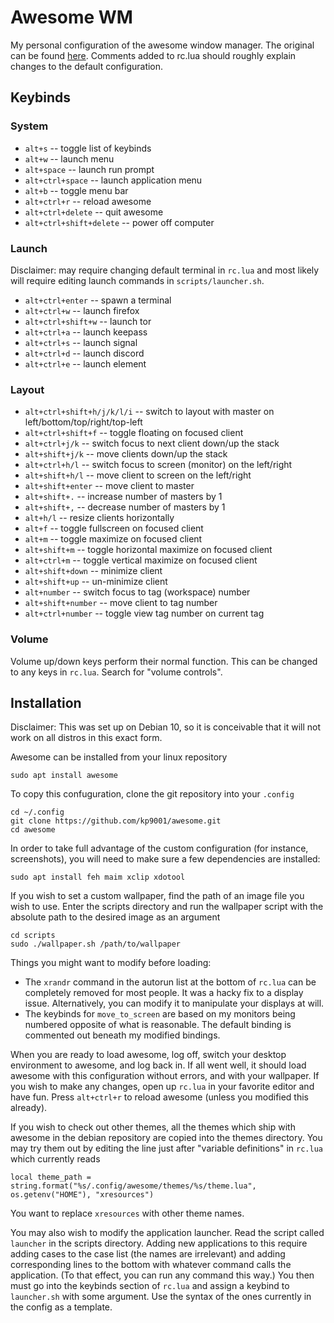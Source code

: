 # Awesome WM

My personal configuration of the awesome window manager. The original can be found [here](https://github.com/awesomeWM/awesome). Comments added to rc.lua should roughly explain changes to the default configuration. 

## Keybinds

### System

- `alt+s` -- toggle list of keybinds
- `alt+w` -- launch menu
- `alt+space` -- launch run prompt
- `alt+ctrl+space` -- launch application menu
- `alt+b` -- toggle menu bar
- `alt+ctrl+r` -- reload awesome
- `alt+ctrl+delete` -- quit awesome
- `alt+ctrl+shift+delete` -- power off computer

### Launch

Disclaimer: may require changing default terminal in `rc.lua` and most likely will require editing launch commands in `scripts/launcher.sh`.

- `alt+ctrl+enter` -- spawn a terminal
- `alt+ctrl+w` -- launch firefox
- `alt+ctrl+shift+w` -- launch tor
- `alt+ctrl+a` -- launch keepass
- `alt+ctrl+s` -- launch signal
- `alt+ctrl+d` -- launch discord
- `alt+ctrl+e` -- launch element

### Layout

- `alt+ctrl+shift+h/j/k/l/i` -- switch to layout with master on left/bottom/top/right/top-left
- `alt+ctrl+shift+f` -- toggle floating on focused client
- `alt+ctrl+j/k` -- switch focus to next client down/up the stack
- `alt+shift+j/k` -- move clients down/up the stack
- `alt+ctrl+h/l` -- switch focus to screen (monitor) on the left/right
- `alt+shift+h/l` -- move client to screen on the left/right
- `alt+shift+enter` -- move client to master
- `alt+shift+.` -- increase number of masters by 1
- `alt+shift+,` -- decrease number of masters by 1
- `alt+h/l` -- resize clients horizontally
- `alt+f` -- toggle fullscreen on focused client
- `alt+m` -- toggle maximize on focused client 
- `alt+shift+m` -- toggle horizontal maximize on focused client 
- `alt+ctrl+m` -- toggle vertical maximize on focused client 
- `alt+shift+down` -- minimize client
- `alt+shift+up` -- un-minimize client
- `alt+number` -- switch focus to tag (workspace) number
- `alt+shift+number` -- move client to tag number
- `alt+ctrl+number` -- toggle view tag number on current tag

### Volume

Volume up/down keys perform their normal function. This can be changed to any keys in `rc.lua`. Search for "volume controls".

## Installation

Disclaimer: This was set up on Debian 10, so it is conceivable that it will not work on all distros in this exact form. 

Awesome can be installed from your linux repository 

```
sudo apt install awesome
```

To copy this confuguration, clone the git repository into your `.config`

```
cd ~/.config
git clone https://github.com/kp9001/awesome.git
cd awesome
```

In order to take full advantage of the custom configuration (for instance, screenshots), you will need to make sure a few dependencies are installed:

```
sudo apt install feh maim xclip xdotool
```

If you wish to set a custom wallpaper, find the path of an image file you wish to use. Enter the scripts directory and run the wallpaper script with the absolute path to the desired image as an argument

```
cd scripts
sudo ./wallpaper.sh /path/to/wallpaper
```

Things you might want to modify before loading: 

- The `xrandr` command in the autorun list at the bottom of `rc.lua` can be completely removed for most people. It was a hacky fix to a display issue. Alternatively, you can modify it to manipulate your displays at will. 
- The keybinds for `move_to_screen` are based on my monitors being numbered opposite of what is reasonable. The default binding is commented out beneath my modified bindings. 

When you are ready to load awesome, log off, switch your desktop environment to awesome, and log back in. If all went well, it should load awesome with this configuration without errors, and with your wallpaper. If you wish to make any changes, open up `rc.lua` in your favorite editor and have fun. Press `alt+ctrl+r` to reload awesome (unless you modified this already). 

If you wish to check out other themes, all the themes which ship with awesome in the debian repository are copied into the themes directory. You may try them out by editing the line just after "variable definitions" in `rc.lua` which currently reads 

```
local theme_path = string.format("%s/.config/awesome/themes/%s/theme.lua", os.getenv("HOME"), "xresources")
```

You want to replace `xresources` with other theme names. 

You may also wish to modify the application launcher. Read the script called `launcher` in the scripts directory. Adding new applications to this require adding cases to the case list (the names are irrelevant) and adding corresponding lines to the bottom with whatever command calls the application. (To that effect, you can run any command this way.) You then must go into the keybinds section of `rc.lua` and assign a keybind to `launcher.sh` with some argument. Use the syntax of the ones currently in the config as a template. 

